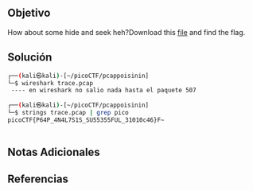 ## Objetivo
How about some hide and seek heh?Download this [file](https://artifacts.picoctf.net/c/377/trace.pcap) and find the flag.
## Solución
```bash
┌──(kali㉿kali)-[~/picoCTF/pcappoisinin]
└─$ wireshark trace.pcap      
 ---- en wireshark no salio nada hasta el paquete 507
                                                                                                                                                                       
┌──(kali㉿kali)-[~/picoCTF/pcappoisinin]
└─$ strings trace.pcap | grep pico
picoCTF{P64P_4N4L7S1S_SU55355FUL_31010c46}F~
                                                                    
```
## Notas Adicionales

## Referencias
